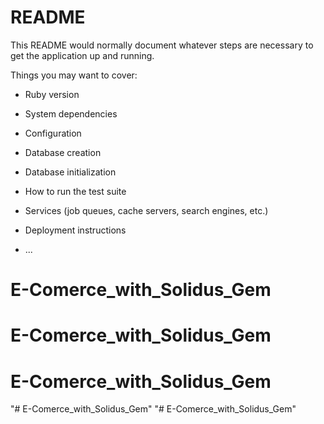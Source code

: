 # README

This README would normally document whatever steps are necessary to get the
application up and running.

Things you may want to cover:

* Ruby version

* System dependencies

* Configuration

* Database creation

* Database initialization

* How to run the test suite

* Services (job queues, cache servers, search engines, etc.)

* Deployment instructions

* ...
# E-Comerce_with_Solidus_Gem
# E-Comerce_with_Solidus_Gem
# E-Comerce_with_Solidus_Gem
"# E-Comerce_with_Solidus_Gem" 
"# E-Comerce_with_Solidus_Gem" 
